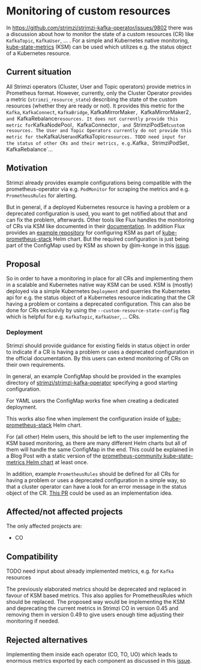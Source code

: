 # Monitoring of custom resources

In https://github.com/strimzi/strimzi-kafka-operator/issues/9802 there was a discussion about how to monitor the state of a custom resources (CR) like `KafkaTopic`, `KafkaUser`, ... .
For a simple and Kubernetes native monitoring, [kube-state-metrics](https://github.com/kubernetes/kube-state-metrics) (KSM) can be used which utilizes e.g. the status object of a Kubernetes resource.

## Current situation

All Strimzi operators (Cluster, User and Topic operators) provide metrics in Prometheus format.
However, currently, only the Cluster Operator provides a metric (`strimzi_resource_state`) describing the state of the custom resources (whether they are ready or not).
It provides this metric for the `Kafka`, `KafkaConnect`, `KafkaBridge`, KafkaMirrorMaker`, `KafkaMirrorMaker2`, and `KafkaRebalance` resources.
It does not currently provide this metric for `KafkaNodePool`, `KafkaConnector`, and `StrimziPodSet` custom resources.
The User and Topic Operators currently do not provide this metric for the `KafkaUser` and `KafkaTopic` resources.
TODO need input for the status of other CRs and their metrics, e.g. `Kafka`, `StrimziPodSet`, `KafkaRebalance`...

## Motivation

Strimzi already provides example configurations being compatible with the prometheus-operator via e.g. `PodMonitor` for scraping the metrics and e.g. `PrometheusRules` for alerting.

But in general, if a deployed Kubernetes resource is having a problem or a deprecated configuration is used, you want to get notified about that and can fix the problem, afterwards.
Other tools like Flux handles the monitoring of CRs via KSM like documented in their [documentation](https://fluxcd.io/flux/monitoring/custom-metrics/).
In addition Flux provides an [example repository](https://github.com/fluxcd/flux2-monitoring-example) for configuring KSM as part of [kube-prometheus-stack](https://github.com/prometheus-community/helm-charts/tree/main/charts/kube-prometheus-stack) Helm chart.
But the required configuration is just being part of the ConfigMap used by KSM as shown by @im-konge in this [issue](https://github.com/strimzi/strimzi-kafka-operator/issues/10276#issuecomment-2276088493).

## Proposal

So in order to have a monitoring in place for all CRs and implementing them in a scalable and Kubernetes native way KSM can be used.
KSM is (mostly) deployed via a simple Kubernetes `Deployment` and querries the Kubernetes api for e.g. the status object of a Kubernetes resource indicating that the CR having a problem or contains a deprecated configuration.
This can also be done for CRs exclusivly by using the `--custom-resource-state-config` flag which is helpful for e.g. `KafkaTopic`, `KafkaUser`, ... CRs.

### Deployment

Strimzi should provide guidance for existing fields in status object in order to indicate if a CR is having a problem or uses a deprecated configuration in the official documentation.
By this users can extend monitoring of CRs on their own requirements.

In general, an example ConfigMap should be provided in the examples directory of [strimzi/strimzi-kafka-operator](https://github.com/strimzi/strimzi-kafka-operator/tree/main/examples) specifying a good starting configuration.

For YAML users the ConfigMap works fine when creating a dedicated deployment.

This works also fine when implement the configuration inside of [kube-prometheus-stack](https://github.com/prometheus-community/helm-charts/tree/main/charts/kube-prometheus-stack) Helm chart.

For (all other) Helm users, this should be left to the user implementing the KSM based monitoring, as there are many different Helm charts but all of them will handle the same ConfigMap in the end.
This could be explained in a Blog Post with a static version of the [prometheus-community kube-state-metrics Helm chart](https://github.com/prometheus-community/helm-charts/tree/main/charts/kube-state-metrics/) at least once.

In addition, example `PrometheusRules` should be defined for all CRs for having a problem or uses a deprecated configuration in a simple way, so that a cluster operator can have a look for an error message in the status object of the CR.
[This PR](https://github.com/strimzi/strimzi-kafka-operator/pull/10277) could be used as an implementation idea.

## Affected/not affected projects

The only affected projects are:
- CO

## Compatibility

TODO need input about already implemented metrics, e.g. for `Kafka` resources

The previously elaborated metrics should be deprecated and replaced in favour of KSM based metrics.
This also applies for PrometheusRules which should be replaced.
The proposed way would be implementing the KSM and deprecating the current metrics in Strimzi CO in version 0.45 and removing them in version 0.49 to give users enough time adjusting their monitoring if needed.

## Rejected alternatives

Implementing them inside each operator (CO, TO, UO) which leads to enormous metrics exported by each component as discussed in this [issue](https://github.com/strimzi/strimzi-kafka-operator/issues/9802).
